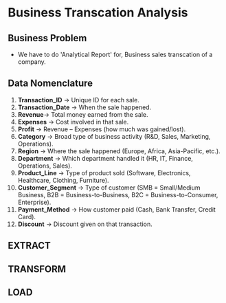 # **Business Transcation Analysis**
## Business Problem 
- We have to do 'Analytical Report' for, Business sales transcation of a company.

## Data Nomenclature
1. **Transaction_ID** → Unique ID for each sale.
2. **Transaction_Date** → When the sale happened.
3. **Revenue**→ Total money earned from the sale.
4. **Expenses** → Cost involved in that sale.
5. **Profit** → Revenue – Expenses (how much was gained/lost).
6. **Category** → Broad type of business activity (R&D, Sales, Marketing, Operations).
7. **Region** → Where the sale happened (Europe, Africa, Asia-Pacific, etc.).
8. **Department** → Which department handled it (HR, IT, Finance, Operations, Sales).
9. **Product_Line** → Type of product sold (Software, Electronics, Healthcare, Clothing, Furniture).
10. **Customer_Segment** → Type of customer (SMB = Small/Medium Business, B2B = Business-to-Business, B2C = Business-to-Consumer, Enterprise).
11. **Payment_Method** → How customer paid (Cash, Bank Transfer, Credit Card).
12. **Discount** → Discount given on that transaction.

## **EXTRACT**
## **TRANSFORM**
## **LOAD**